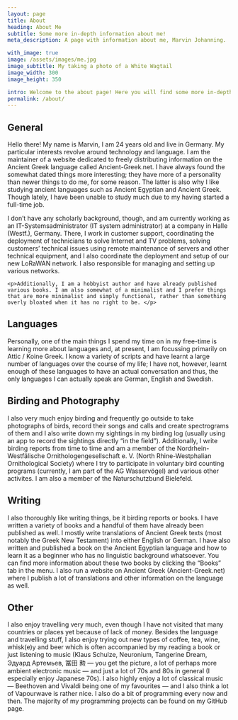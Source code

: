```yaml
---
layout: page
title: About
heading: About Me
subtitle: Some more in-depth information about me!
meta_description: A page with information about me, Marvin Johanning.

with_image: true
image: /assets/images/me.jpg
image_subtitle: My taking a photo of a White Wagtail
image_width: 300
image_height: 350

intro: Welcome to the about page! Here you will find some more in-depth information about myself and this website. If you are confused as to the design of the website, you will also find some answers here! 
permalink: /about/
---
```


	
<div class="article">
  <h2>General</h2>
  <p>Hello there! My name is Marvin, I am 24 years old and live in Germany. My particular interests revolve around technology and language. I am the maintainer of a website dedicated to freely distributing information on the Ancient Greek language called Ancient-Greek.net. I have always found the somewhat dated things more interesting; they have more of a personality than newer things to do me, for some reason. The latter is also why I like studying ancient languages such as Ancient Egyptian and Ancient Greek. Though lately, I have been unable to study much due to my having started a full-time job.</p>
	  
  <p>I don’t have any scholarly background, though, and am currently working as an IT-Systemsadministrator (IT system administrator) at a company in Halle (Westf.), Germany. There, I work in customer support, coordinating the deployment of technicians to solve Internet and TV problems, solving customers’ technical issues using remote maintenance of servers and other technical equipment, and I also coordinate the deployment and setup of our new LoRaWAN network. I also responsible for managing and setting up various networks.</p>

	<p>Additionally, I am a hobbyist author and have already published various books. I am also somewhat of a minimalist and I prefer things that are more minimalist and simply functional, rather than something overly bloated when it has no right to be. </p>
</div>

<div class="article">
	<h2>Languages</h2>
	<p>Personally, one of the main things I spend my time on in my free-time is learning more about languages and, at present, I am focussing primarily on Attic / Koine Greek. I know a variety of scripts and have learnt a large number of languages over the course of my life; I have not, however, learnt enough of these languages to have an actual conversation and thus, the only languages I can actually speak are German, English and Swedish.</p>
</div>

<div class="article">
<h2>Birding and Photography</h2>
	<p>I also very much enjoy birding and frequently go outside to take photographs of birds, record their songs and calls and create spectrograms of them and I also write down my sightings in my birding log (usually using an app to record the sightings directly “in the field”). Additionally, I write birding reports from time to time and am a member of the Nordrhein-Westfälische Ornithologengesellschaft e. V. (North Rhine-Westphalian Ornithological Society) where I try to participate in voluntary bird counting programs (currently, I am part of the AG Wasservögel) and various other activites. I am also a member of the Naturschutzbund Bielefeld.</p>
</div>


<div class="article">
	<h2>Writing</h2>
	<p>I also thoroughly like writing things, be it birding reports or books. I have written a variety of books and a handful of them have already been published as well. I mostly write translations of Ancient Greek texts (most notably the Greek New Testament) into either English or German. I have also written and published a book on the Ancient Egyptian language and how to learn it as a beginner who has no linguistic background whatsoever. You can find more information about these two books by clicking the “Books” tab in the menu. I also run a website on Ancient Greek (Ancient-Greek.net) where I publish a lot of translations and other information on the language as well. </p>
</div>

<div class="article">
	<h2>Other</h2>
	<p>I also enjoy travelling very much, even though I have not visited that many countries or places yet because of lack of money. Besides the language and travelling stuff, I also enjoy trying out new types of coffee, tea, wine, whisk(e)y and beer which is often accompanied by my reading a book or just listening to music (Klaus Schulze, Neuronium, Tangerine Dream, Эдуард Артемьев, 冨田 勲 — you get the picture, a lot of perhaps more ambient electronic music — and just a lot of 70s and 80s in general (I especially enjoy Japanese 70s). I also highly enjoy a lot of classical music — Beethoven and Vivaldi being one of my favourites — and I also think a lot of Vapourwave is rather nice. 
I also do a bit of programming every now and then. The majority of my programming projects can be found on my GitHub page.</p>
</div>
